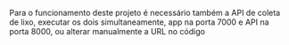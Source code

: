 Para o funcionamento deste projeto é necessário também a API de coleta de lixo, executar os dois simultaneamente, app na porta 7000 e API na porta 8000, ou alterar manualmente a URL no código
